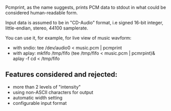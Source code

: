 Pcmprint, as the name suggests, prints PCM data to stdout in what
could be considered human-readable form.

Input data is assumed to be in "CD-Audio" format, i.e signed 16-bit
integer, little-endian, stereo, 44100 samplerate.

You can use it, for example, for live view of music wavform:

* with sndio:
	tee /dev/audio0 < music.pcm | pcmprint
* with aplay:
	mkfifo /tmp/fifo
	(tee /tmp/fifo < music.pcm | pcmrpint)&
	aplay -f cd < /tmp/fifo

Features considered and rejected:
---------------------------------

* more than 2 levels of "intensity"
* using non-ASCII characters for output
* automatic width setting
* configurable input format
